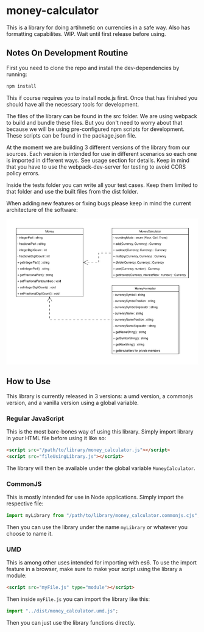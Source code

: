 # money-calculator
This is a library for doing artihmetic on currencies in a safe way.
Also has formatting capabilites. WIP. Wait until first release before using.


## Notes On Development Routine
First you need to clone the repo and install the dev-dependencies by running:
```bash
npm install
```
This if course requires you to install node.js first.
Once that has finished you should have all the necessary tools for development.

The files of the library can be found in the src folder. We are using webpack to
build and bundle these files. But you don't need to worry about that because
we will be using pre-configured npm scripts for development. These scripts can be
found in the package.json file.

At the moment we are building 3 different versions of the library from our sources.
Each version is intended for use in different scenarios so each one is imported in
different ways. See usage section for details. Keep in mind that you have to use the
webpack-dev-server for testing to avoid CORS policy errors.

Inside the tests folder you can write all your test cases. Keep them limited to that
folder and use the built files from the dist folder.

When adding new features or fixing bugs please keep in mind the current architecture of the software:

![UML class diagram](./uml-class-diagram.png)

## How to Use
This library is currently released in 3 versions: a umd version, a commonjs version,
and a vanilla version using a global variable.
### Regular JavaScript
This is the most bare-bones way of using this library. Simply import library in your
HTML file before using it like so:
```HTML
<script src="/path/to/library/money_calculator.js"></script>
<script src="fileUsingLibrary.js"></script>
```
The library will then be available under the global variable `MoneyCalculator`.

### CommonJS
This is mostly intended for use in Node applications. Simply import the respective file:
```JavaScript
import myLibrary from "/path/to/library/money_calculator.commonjs.cjs";
```
Then you can use the library under the name `myLibrary` or whatever you choose to name it.

### UMD
This is among other uses intended for importing with es6. To use the import feature
in a browser, make sure to make your script using the library a module:
```HTML
<script src="myFile.js" type="module"></script>
```
Then inside `myFile.js` you can import the library like this:
```JavaScript
import "../dist/money_calculator.umd.js";
```
Then you can just use the library functions directly.
